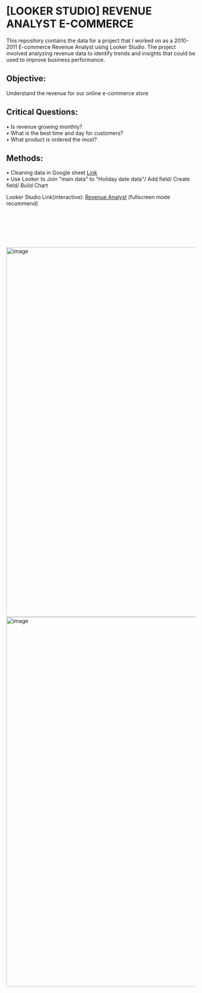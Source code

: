 # [LOOKER STUDIO] REVENUE ANALYST E-COMMERCE

This repository contains the data for a project that I worked on as a 2010-2011 E-commerce Revenue Analyst using Looker Studio. The project involved analyzing revenue data to identify trends and insights that could be used to improve business performance.


## Objective: 
Understand the revenue for our online e-commerce store


## Critical Questions:
• Is revenue growing monthly? <br/>
• What is the best time and day for customers? <br/>
• What product is ordered the most? 


## Methods: 
• Cleaning data in Google sheet <a href="https://docs.google.com/spreadsheets/d/1Rn7SBv-MQQhCbNhfW8hSTuVPNBCSI1TZXek1VWzaEYQ/edit#gid=1814006335">Link</a> <br/> 
• Use Looker to Join "main data" to "Holiday date data"/ Add field/ Create field/ Build Chart <br/>


Looker Studio Link(interactive): <a href="https://lookerstudio.google.com/reporting/5038e02a-1b2d-42f6-99e6-84f8f91da137/page/z5qXD">Revenue Analyst</a> (fullscreen mode recommend)	
<pre>




   
</pre>
<img width="983" alt="image" src="https://github.com/Inyourdreams12/REVENUE_ANALYST_ECOMMERCE_LOOKERSTUDIO/assets/119731058/da96e80f-3592-4f92-8602-5e09e958e686">
<img width="983" alt="image" src="https://github.com/Inyourdreams12/REVENUE_ANALYST_ECOMMERCE_LOOKERSTUDIO/assets/119731058/649a156a-e11c-44ab-9e82-ae443261bc9c">


